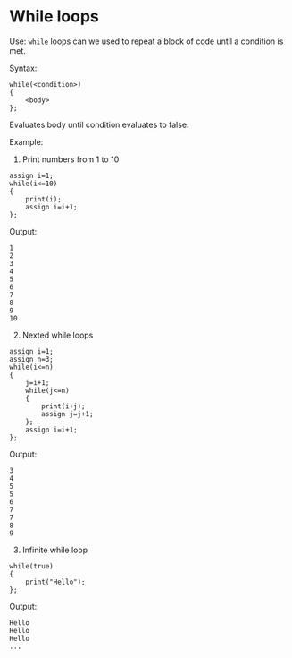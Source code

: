 # While loops 
Use:
```while``` loops can we used to repeat a block of code until a condition is met.

Syntax:
```
while(<condition>)
{
    <body>
};
```

Evaluates body until condition evaluates to false. 

Example:
1. Print numbers from 1 to 10
```
assign i=1;
while(i<=10)
{
    print(i);
    assign i=i+1;
};
```
Output:
```
1
2
3
4
5
6
7
8
9
10
```

2. Nexted while loops
```
assign i=1;
assign n=3;
while(i<=n)
{
    j=i+1;
    while(j<=n)
    {
        print(i+j);
        assign j=j+1;
    };
    assign i=i+1;
};
```
Output:
```
3
4
5
5
6
7
7
8
9

```
3. Infinite while loop

```
while(true)
{
    print("Hello");
};
```

Output:
```
Hello 
Hello
Hello 
...
```

